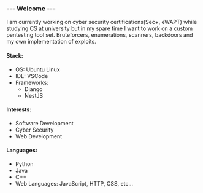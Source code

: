 ### --- Welcome ---

I am currently working on cyber security certifications(Sec+, eWAPT) while studying CS at university but in my spare time I want to work on a custom pentesting tool set. Bruteforcers, enumerations, scanners, backdoors and my own implementation of exploits.

#### Stack:
   * OS: Ubuntu Linux
   * IDE: VSCode
   * Frameworks:
      * Django
      * NestJS
   
#### Interests:
   * Software Development
   * Cyber Security
   * Web Development

#### Languages:
   * Python
   * Java
   * C++
   * Web Languages: JavaScript, HTTP, CSS, etc...
